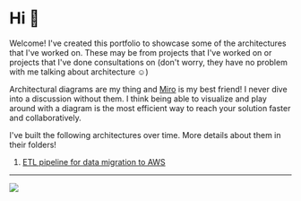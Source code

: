 Hi :vulcan_salute:
===================

Welcome! I've created this portfolio to showcase some of the architectures that I've worked on. These may be from projects that I've worked on or projects that I've done consultations on (don't worry, they have no problem with me talking about architecture :relaxed:)

Architectural diagrams are my thing and [Miro](https://miro.com/app/) is my best friend! I never dive into a discussion without them. I think being able to visualize and play around with a diagram is the most efficient way to reach your solution faster and collaboratively.

I've built the following architectures over time. More details about them in their folders!

1. [ETL pipeline for data migration to AWS](/Cool%20stuff/ETL%20for%20migration%20to%20AWS)


- - -
[![](https://img.shields.io/badge/LinkedIn-0077B5?style=for-the-logo&logo=linkedin&logoColor=white)](https://www.linkedin.com/in/uzair-ahmed-8562a4169/)
